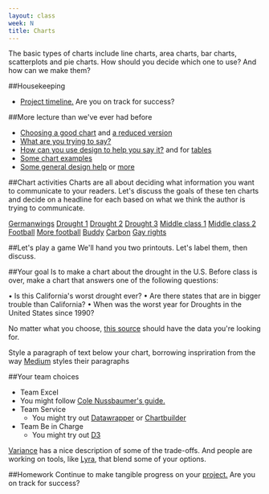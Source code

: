 ```yaml
---
layout: class
week: N
title: Charts
---
```


The basic types of charts include line charts, area charts, bar charts, scatterplots and pie charts. How should you decide which one to use? And how can we make them?

##Housekeeping

- [Project timeline.](../../projects/) Are you on track for success?

##More lecture than we've ever had before

- [Choosing a good chart](http://extremepresentation.typepad.com/files/choosing-a-good-chart-09.pdf) and [a reduced version](http://kpq.github.io/sherp-31/assets/lectures/charts-reduced.pdf) 
- [What are you trying to say?](http://lulupinney.co.uk/2012/08/what-are-you-trying-to-say/)
- [How can you use design to help you say it?](http://i.imgur.com/RzYaLZg.gif) and for [tables](http://i.imgur.com/ZY8dKpA.gif)
- [Some chart examples](http://kpq.github.io/sherp-31/assets/lectures/chartexamples.pdf)
- [Some general design help](http://www.visualmess.com) or [more](http://lenagroeger.s3.amazonaws.com/cuny-spring14/designclass.html)

##Chart activities
Charts are all about deciding what information you want to communicate to your readers. Let's discuss the goals of these ten charts and decide on a headline for each based on what we think the author is trying to communicate.

<a href="germanwings.png">Germanwings</a>
<a href="drought1.png">Drought 1</a>
<a href="drought2.png">Drought 2</a>
<a href="drought3.png">Drought 3</a>
<a href="middle-class-1.png">Middle class 1</a>
<a href="middle-class-2.png">Middle class 2</a>
<a href="qb-streaks.png">Football</a>
<a href="peyton-manning.png">More football</a>
<a href="whaaaaa.png">Buddy</a>
<a href="carbon.png">Carbon</a>
<a href="gay-rights.png">Gay rights</a>

##Let's play a game
We'll hand you two printouts. Let's label them, then discuss.

##Your goal
Is to make a chart about the drought in the U.S. Before class is over, make a chart that answers one of the following questions:

• Is this California's worst drought ever?
• Are there states that are in bigger trouble than California?
• When was the worst year for Droughts in the United States since 1990?

No matter what you choose, [this source](http://droughtmonitor.unl.edu/MapsAndData/DataTables.aspx) should have the data you're looking for.

Style a paragraph of text below your chart, borrowing inspriration from the way [Medium](https://medium.com/cool-code-pal/70abf2d96a10) styles their paragraphs

##Your team choices

- Team Excel
 - You might follow [Cole Nussbaumer's guide.](http://www.storytellingwithdata.com/2011/11/how-to-do-it-in-excel.html)
- Team Service
  - You might try out [Datawrapper](http://datawrapper.de/) or [Chartbuilder](http://quartz.github.io/Chartbuilder/)
- Team Be in Charge
  - You might try out [D3](https://github.com/mbostock/d3/wiki/Gallery)


[Variance](https://variancecharts.com/examples/) has a nice description of some of the trade-offs. And people are working on tools, like [Lyra](http://idl.cs.washington.edu/projects/lyra/), that blend some of your options.

##Homework
Continue to make tangible progress on your [project.](../../projects/) Are you on track for success?

